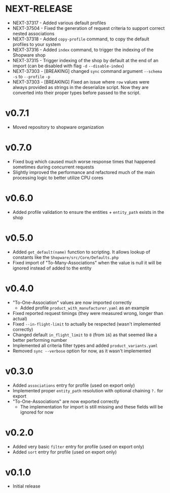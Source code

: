 # NEXT-RELEASE

- NEXT-37317 - Added various default profiles
- NEXT-37504 - Fixed the generation of request criteria to support correct nested associations
- NEXT-37318 - Added `copy-profile` command, to copy the default profiles to your system
- NEXT-37316 - Added `index` command, to trigger the indexing of the Shopware shop
- NEXT-37315 - Trigger indexing of the shop by default at the end of an import (can be disabled with flag `-d` `--disable-index`)
- NEXT-37303 - [BREAKING] changed `sync` command argument `--schema` `-s` to `--profile` `-p`
- NEXT-37303 - [BREAKING] Fixed an issue where `row` values were always provided as strings in the deserialize script.
  Now they are converted into their proper types before passed to the script.

# v0.7.1

- Moved repository to shopware organization

# v0.7.0

- Fixed bug which caused much worse response times that happened sometimes during concurrent requests
- Slightly improved the performance and refactored much of the main processing logic to better utilize CPU cores

# v0.6.0

- Added profile validation to ensure the entities + `entity_path` exists in the shop

# v0.5.0

- Added `get_default(name)` function to scripting. It allows lookup of constants like the `Shopware/src/Core/Defaults.php`
- Fixed import of "To-Many-Associations" when the value is null it will be ignored instead of added to the entity

# v0.4.0

- "To-One-Association" values are now imported correctly
  - Added profile `product_with_manufacturer.yaml` as an example
- Fixed reported request timings (they were measured wrong, longer than actual)
- Fixed `--in-flight-limit` to actually be respected (wasn't implemented correctly)
- Changed default `in_flight_limit` to `8` (from `16`) as that seemed like a better performing number
- Implemented all criteria filter types and added `product_variants.yaml`
- Removed `sync --verbose` option for now, as it wasn't implemented

# v0.3.0

- Added `associations` entry for profile (used on export only)
- Implemented proper `entity_path` resolution with optional chaining `?.` for export
- "To-One-Associations" are now exported correctly
  - The implementation for import is still missing and these fields will be ignored for now

# v0.2.0

- Added very basic `filter` entry for profile (used on export only)
- Added `sort` entry for profile (used on export only)

# v0.1.0

- Initial release
